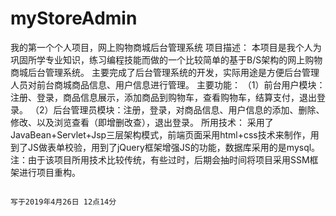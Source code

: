 # myStoreAdmin
我的第一个个人项目，网上购物商城后台管理系统
项目描述：
  本项目是我个人为巩固所学专业知识，练习编程技能而做的一个比较简单的基于B/S架构的网上购物商城后台管理系统。
  主要完成了后台管理系统的开发，实际用途是方便后台管理人员对前台商城商品信息、用户信息进行管理。
主要功能： 
  （1）前台用户模块：注册、登录，商品信息展示，添加商品到购物车，查看购物车，结算支付，退出登录。 
  （2）后台管理员模块：注册，登录，对商品信息、用户信息的添加、删除、修改、以及浏览查看（即增删改查），退出登录。
所用技术：
  采用了JavaBean+Servlet+Jsp三层架构模式，前端页面采用html+css技术来制作，用到了JS做表单校验，用到了jQuery框架增强JS的功能，数据库采用的是mysql。
注：由于该项目所用技术比较传统，有些过时，后期会抽时间将项目采用SSM框架进行项目重构。
                                                                                     
                                                                                                              写于2019年4月26日 12点14分
